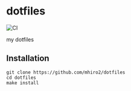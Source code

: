 # dotfiles

![CI](https://github.com/mhiro2/dotfiles/workflows/CI/badge.svg)

my dotfiles

## Installation

```
git clone https://github.com/mhiro2/dotfiles
cd dotfiles
make install
```

